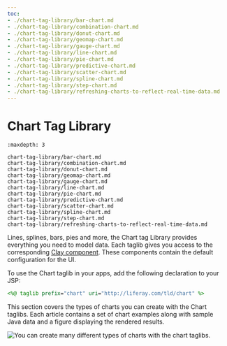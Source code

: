 ```yaml
---
toc:
- ./chart-tag-library/bar-chart.md
- ./chart-tag-library/combination-chart.md
- ./chart-tag-library/donut-chart.md
- ./chart-tag-library/geomap-chart.md
- ./chart-tag-library/gauge-chart.md
- ./chart-tag-library/line-chart.md
- ./chart-tag-library/pie-chart.md
- ./chart-tag-library/predictive-chart.md
- ./chart-tag-library/scatter-chart.md
- ./chart-tag-library/spline-chart.md
- ./chart-tag-library/step-chart.md
- ./chart-tag-library/refreshing-charts-to-reflect-real-time-data.md
---
```

# Chart Tag Library 

```{toctree}
:maxdepth: 3

chart-tag-library/bar-chart.md
chart-tag-library/combination-chart.md
chart-tag-library/donut-chart.md
chart-tag-library/geomap-chart.md
chart-tag-library/gauge-chart.md
chart-tag-library/line-chart.md
chart-tag-library/pie-chart.md
chart-tag-library/predictive-chart.md
chart-tag-library/scatter-chart.md
chart-tag-library/spline-chart.md
chart-tag-library/step-chart.md
chart-tag-library/refreshing-charts-to-reflect-real-time-data.md
```

Lines, splines, bars, pies and more, the Chart tag Library provides everything you need to model data. Each taglib gives you access to the corresponding [Clay component](https://github.com/liferay/clay/tree/2.x-stable/packages/clay-charts/src). These components contain the default configuration for the UI.

To use the Chart taglib in your apps, add the following declaration to your JSP:

```jsp
<%@ taglib prefix="chart" uri="http://liferay.com/tld/chart" %>
```

This section covers the types of charts you can create with the Chart taglibs. Each article contains a set of chart examples along with sample Java data and a figure displaying the rendered results. 

![You can create many different types of charts with the chart taglibs.](./chart-tag-library/images/01.png)